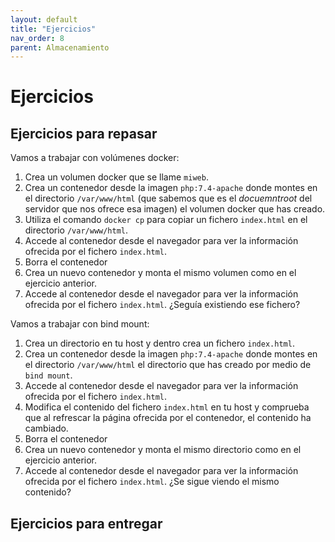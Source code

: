 ```yaml
---
layout: default
title: "Ejercicios"
nav_order: 8
parent: Almacenamiento
---
```


# Ejercicios

## Ejercicios para repasar

Vamos a trabajar con volúmenes docker:
1. Crea un volumen docker que se llame `miweb`.
2. Crea un contenedor desde la imagen `php:7.4-apache` donde montes en el directorio `/var/www/html` (que sabemos que es el *docuemntroot* del servidor que nos ofrece esa imagen) el volumen docker que has creado.
3. Utiliza el comando `docker cp` para copiar un fichero `index.html` en el directorio `/var/www/html`.
4. Accede al contenedor desde el navegador para ver la información ofrecida por el fichero `index.html`.
5. Borra el contenedor
6. Crea un nuevo contenedor y monta el mismo volumen como en el ejercicio anterior.
7. Accede al contenedor desde el navegador para ver la información ofrecida por el fichero `index.html`. ¿Seguía existiendo ese fichero?

Vamos a trabajar con bind mount:
1. Crea un directorio en tu host y dentro crea un fichero `index.html`.
2. Crea un contenedor desde la imagen `php:7.4-apache` donde montes en el directorio `/var/www/html` el directorio que has creado por medio de `bind mount`.
3. Accede al contenedor desde el navegador para ver la información ofrecida por el fichero `index.html`.
4. Modifica el contenido del fichero `index.html` en tu host y comprueba que al refrescar la página ofrecida por el contenedor, el contenido ha cambiado.
5. Borra el contenedor
6. Crea un nuevo contenedor y monta el mismo directorio como en el ejercicio anterior.
7. Accede al contenedor desde el navegador para ver la información ofrecida por el fichero `index.html`. ¿Se sigue viendo el mismo contenido?

## Ejercicios para entregar


